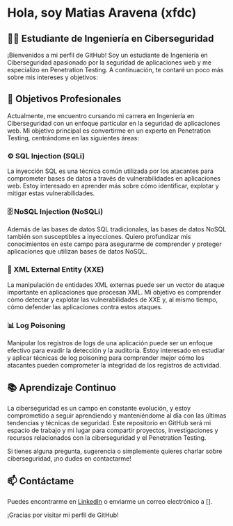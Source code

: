 # Hola, soy Matias Aravena (xfdc)

## 👨‍💻 Estudiante de Ingeniería en Ciberseguridad

¡Bienvenidos a mi perfil de GitHub! Soy un estudiante de Ingeniería en Ciberseguridad apasionado por la seguridad de aplicaciones web y me especializo en Penetration Testing. A continuación, te contaré un poco más sobre mis intereses y objetivos:

## 💼 Objetivos Profesionales

Actualmente, me encuentro cursando mi carrera en Ingeniería en Ciberseguridad con un enfoque particular en la seguridad de aplicaciones web. Mi objetivo principal es convertirme en un experto en Penetration Testing, centrándome en las siguientes áreas:

### ⚙️ SQL Injection (SQLi)

La inyección SQL es una técnica común utilizada por los atacantes para comprometer bases de datos a través de vulnerabilidades en aplicaciones web. Estoy interesado en aprender más sobre cómo identificar, explotar y mitigar estas vulnerabilidades.

### 🗄️ NoSQL Injection (NoSQLi)

Además de las bases de datos SQL tradicionales, las bases de datos NoSQL también son susceptibles a inyecciones. Quiero profundizar mis conocimientos en este campo para asegurarme de comprender y proteger aplicaciones que utilizan bases de datos NoSQL.

### 🌌 XML External Entity (XXE)

La manipulación de entidades XML externas puede ser un vector de ataque importante en aplicaciones que procesan XML. Mi objetivo es comprender cómo detectar y explotar las vulnerabilidades de XXE y, al mismo tiempo, cómo defender las aplicaciones contra estos ataques.

### 📊 Log Poisoning

Manipular los registros de logs de una aplicación puede ser un enfoque efectivo para evadir la detección y la auditoría. Estoy interesado en estudiar y aplicar técnicas de log poisoning para comprender mejor cómo los atacantes pueden comprometer la integridad de los registros de actividad.

## 📚 Aprendizaje Continuo

La ciberseguridad es un campo en constante evolución, y estoy comprometido a seguir aprendiendo y manteniéndome al día con las últimas tendencias y técnicas de seguridad. Este repositorio en GitHub será mi espacio de trabajo y mi lugar para compartir proyectos, investigaciones y recursos relacionados con la ciberseguridad y el Penetration Testing.

Si tienes alguna pregunta, sugerencia o simplemente quieres charlar sobre ciberseguridad, ¡no dudes en contactarme!

## 📫 Contáctame

Puedes encontrarme en [LinkedIn](https://www.linkedin.com/in/matias-aravena-aniñir-8316b2289/) o enviarme un correo electrónico a [].

¡Gracias por visitar mi perfil de GitHub!
